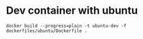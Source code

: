 # Dev container with ubuntu

```shell
docker build --progress=plain -t ubuntu-dev -f dockerfiles/ubuntu/Dockerfile .
```
